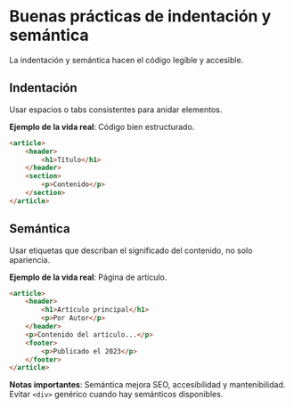 # Buenas prácticas de indentación y semántica

La indentación y semántica hacen el código legible y accesible.

## Indentación

Usar espacios o tabs consistentes para anidar elementos.

**Ejemplo de la vida real**: Código bien estructurado.

```html
<article>
    <header>
        <h1>Título</h1>
    </header>
    <section>
        <p>Contenido</p>
    </section>
</article>
```

## Semántica

Usar etiquetas que describan el significado del contenido, no solo apariencia.

**Ejemplo de la vida real**: Página de artículo.

```html
<article>
    <header>
        <h1>Artículo principal</h1>
        <p>Por Autor</p>
    </header>
    <p>Contenido del artículo...</p>
    <footer>
        <p>Publicado el 2023</p>
    </footer>
</article>
```

**Notas importantes**: Semántica mejora SEO, accesibilidad y mantenibilidad. Evitar `<div>` genérico cuando hay semánticos disponibles.